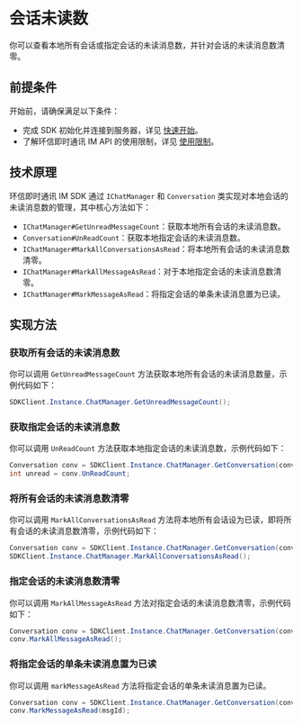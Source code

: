 # 会话未读数

<Toc />

你可以查看本地所有会话或指定会话的未读消息数，并针对会话的未读消息数清零。

## 前提条件

开始前，请确保满足以下条件：

- 完成 SDK 初始化并连接到服务器，详见 [快速开始](quickstart.html)。
- 了解环信即时通讯 IM API 的使用限制，详见 [使用限制](/product/limitation.html)。

## 技术原理

环信即时通讯 IM SDK 通过 `IChatManager` 和 `Conversation` 类实现对本地会话的未读消息数的管理，其中核心方法如下：

- `IChatManager#GetUnreadMessageCount`：获取本地所有会话的未读消息数。
- `Conversation#UnReadCount`：获取本地指定会话的未读消息数。
- `IChatManager#MarkAllConversationsAsRead`：将本地所有会话的未读消息数清零。
- `IChatManager#MarkAllMessageAsRead`：对于本地指定会话的未读消息数清零。
- `IChatManager#MarkMessageAsRead`：将指定会话的单条未读消息置为已读。

## 实现方法

### 获取所有会话的未读消息数

你可以调用 `GetUnreadMessageCount` 方法获取本地所有会话的未读消息数量，示例代码如下：

```csharp
SDKClient.Instance.ChatManager.GetUnreadMessageCount();
```

### 获取指定会话的未读消息数

你可以调用 `UnReadCount` 方法获取本地指定会话的未读消息数，示例代码如下：

```csharp
Conversation conv = SDKClient.Instance.ChatManager.GetConversation(conversationId, convType);
int unread = conv.UnReadCount;
```

### 将所有会话的未读消息数清零

你可以调用 `MarkAllConversationsAsRead` 方法将本地所有会话设为已读，即将所有会话的未读消息数清零，示例代码如下：

```csharp
Conversation conv = SDKClient.Instance.ChatManager.GetConversation(conversationId, convType);
SDKClient.Instance.ChatManager.MarkAllConversationsAsRead();
```

### 指定会话的未读消息数清零

你可以调用 `MarkAllMessageAsRead` 方法对指定会话的未读消息数清零，示例代码如下：

```csharp
Conversation conv = SDKClient.Instance.ChatManager.GetConversation(conversationId, convType);
conv.MarkAllMessageAsRead();
```

### 将指定会话的单条未读消息置为已读

你可以调用 `markMessageAsRead` 方法将指定会话的单条未读消息置为已读。

```csharp
Conversation conv = SDKClient.Instance.ChatManager.GetConversation(conversationId, convType);
conv.MarkMessageAsRead(msgId);
```
